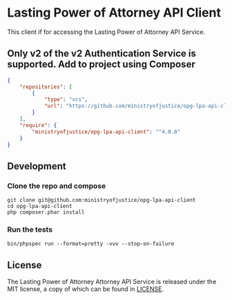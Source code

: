 # Lasting Power of Attorney API Client

This client if for accessing the Lasting Power of Attorney API Service.

Only v2 of the v2 Authentication Service is supported.
Add to project using Composer
-----------------------------

```json
{
	"repositories": [
        {
            "type": "vcs",
            "url": "https://github.com/ministryofjustice/opg-lpa-api-client"
        }
    ],
    "require": {
    	"ministryofjustice/opg-lpa-api-client": "^4.0.0"
    }
}
```

Development
-----------

### Clone the repo and compose

```
git clone git@github.com:ministryofjustice/opg-lpa-api-client
cd opg-lpa-api-client
php composer.phar install
```

### Run the tests

`bin/phpspec run --format=pretty -vvv --stop-on-failure`


License
-------

The Lasting Power of Attorney Attorney API Service is released under the MIT license, a copy of which can be found in [LICENSE](LICENSE).

